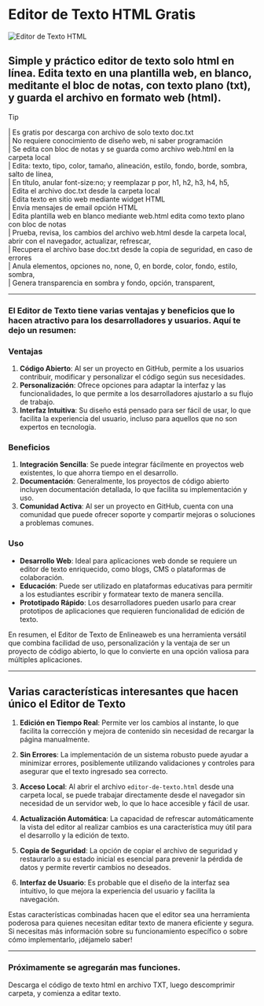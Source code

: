 # Editor de Texto HTML Gratis
![Editor de Texto HTML](https://digitalrecurso.com/wp-content/uploads/2024/08/portada-editor-texto.jpg)
## Simple y práctico editor de texto solo html en línea. Edita texto en una plantilla web, en blanco, meditante el bloc de notas, con texto plano (txt), y guarda el archivo en formato web (html).

> [!TIP]
> | Es gratis por descarga con archivo de solo texto doc.txt<br>
> | No requiere conocimiento de diseño web, ni saber programación<br>
> | Se edita con bloc de notas y se guarda como archivo web.html en la carpeta local<br>
> | Edita: texto, tipo, color, tamaño, alineación, estilo, fondo, borde, sombra, salto de línea,<br>
> | En título, anular font-size:no; y reemplazar p por, h1, h2, h3, h4, h5,<br>
> | Edita el archivo doc.txt desde la carpeta local<br>
> | Edita texto en sitio web mediante widget HTML<br>
> | Envía mensajes de email opción HTML<br>
> | Edita plantilla web en blanco mediante web.html edita como texto plano con bloc de notas<br>
> | Prueba, revisa, los cambios del archivo web.html desde la carpeta local, abrir con el navegador, actualizar, refrescar,<br>
> | Recupera el archivo base doc.txt desde la copia de seguridad, en caso de errores<br>
> | Anula elementos, opciones no, none, 0, en borde, color, fondo, estilo, sombra,<br>
> | Genera transparencia en sombra y fondo, opción, transparent,<br>
____
### El Editor de Texto tiene varias ventajas y beneficios que lo hacen atractivo para los desarrolladores y usuarios. Aquí te dejo un resumen:

### Ventajas
1. **Código Abierto**: Al ser un proyecto en GitHub, permite a los usuarios contribuir, modificar y personalizar el código según sus necesidades.
2. **Personalización**: Ofrece opciones para adaptar la interfaz y las funcionalidades, lo que permite a los desarrolladores ajustarlo a su flujo de trabajo.
3. **Interfaz Intuitiva**: Su diseño está pensado para ser fácil de usar, lo que facilita la experiencia del usuario, incluso para aquellos que no son expertos en tecnología.

### Beneficios
1. **Integración Sencilla**: Se puede integrar fácilmente en proyectos web existentes, lo que ahorra tiempo en el desarrollo.
2. **Documentación**: Generalmente, los proyectos de código abierto incluyen documentación detallada, lo que facilita su implementación y uso.
3. **Comunidad Activa**: Al ser un proyecto en GitHub, cuenta con una comunidad que puede ofrecer soporte y compartir mejoras o soluciones a problemas comunes.

### Uso
- **Desarrollo Web**: Ideal para aplicaciones web donde se requiere un editor de texto enriquecido, como blogs, CMS o plataformas de colaboración.
- **Educación**: Puede ser utilizado en plataformas educativas para permitir a los estudiantes escribir y formatear texto de manera sencilla.
- **Prototipado Rápido**: Los desarrolladores pueden usarlo para crear prototipos de aplicaciones que requieren funcionalidad de edición de texto.

En resumen, el Editor de Texto de Enlineaweb es una herramienta versátil que combina facilidad de uso, personalización y la ventaja de ser un proyecto de código abierto, lo que lo convierte en una opción valiosa para múltiples aplicaciones.
_____
## Varias características interesantes que hacen único el Editor de Texto

1. **Edición en Tiempo Real**: Permite ver los cambios al instante, lo que facilita la corrección y mejora de contenido sin necesidad de recargar la página manualmente.

2. **Sin Errores**: La implementación de un sistema robusto puede ayudar a minimizar errores, posiblemente utilizando validaciones y controles para asegurar que el texto ingresado sea correcto.

3. **Acceso Local**: Al abrir el archivo `editor-de-texto.html` desde una carpeta local, se puede trabajar directamente desde el navegador sin necesidad de un servidor web, lo que lo hace accesible y fácil de usar.

4. **Actualización Automática**: La capacidad de refrescar automáticamente la vista del editor al realizar cambios es una característica muy útil para el desarrollo y la edición de texto.

5. **Copia de Seguridad**: La opción de copiar el archivo de seguridad y restaurarlo a su estado inicial es esencial para prevenir la pérdida de datos y permite revertir cambios no deseados.

6. **Interfaz de Usuario**: Es probable que el diseño de la interfaz sea intuitivo, lo que mejora la experiencia del usuario y facilita la navegación.

Estas características combinadas hacen que el editor sea una herramienta poderosa para quienes necesitan editar texto de manera eficiente y segura. Si necesitas más información sobre su funcionamiento específico o sobre cómo implementarlo, ¡déjamelo saber!
____
### **Próximamente se agregarán mas funciones.**

Descarga el código de texto html en archivo TXT, luego descomprimir carpeta, y comienza a editar texto.
